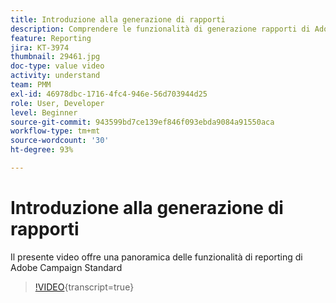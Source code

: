 ```yaml
---
title: Introduzione alla generazione di rapporti
description: Comprendere le funzionalità di generazione rapporti di Adobe Campaign Standard
feature: Reporting
jira: KT-3974
thumbnail: 29461.jpg
doc-type: value video
activity: understand
team: PMM
exl-id: 46978dbc-1716-4fc4-946e-56d703944d25
role: User, Developer
level: Beginner
source-git-commit: 943599bd7ce139ef846f093ebda9084a91550aca
workflow-type: tm+mt
source-wordcount: '30'
ht-degree: 93%

---
```


# Introduzione alla generazione di rapporti

Il presente video offre una panoramica delle funzionalità di reporting di Adobe Campaign Standard

>[!VIDEO](https://video.tv.adobe.com/v/29461?learn=on){transcript=true}
